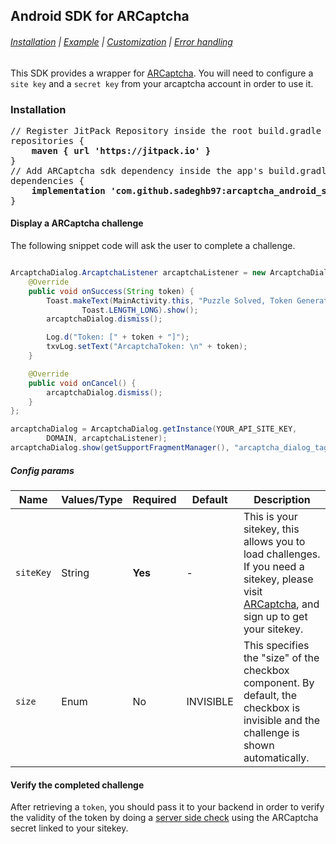 ## Android SDK for ARCaptcha

###### [Installation](#installation) | [Example](#display-a-arcaptcha-challenge) | [Customization](#config-params) | [Error handling](#error-handling)

This SDK provides a wrapper for [ARCaptcha](https://www.arcaptcha.ir). You will need to configure a `site key` and a `secret key` from your arcaptcha account in order to use it.


### Installation

<pre>
// Register JitPack Repository inside the root build.gradle file
repositories {
    <b>maven { url 'https://jitpack.io' }</b> 
}
// Add ARCaptcha sdk dependency inside the app's build.gradle file
dependencies {
    <b>implementation 'com.github.sadeghb97:arcaptcha_android_sdk:0.0.1'</b>
}
</pre>


#### Display a ARCaptcha challenge

The following snippet code will ask the user to complete a challenge. 

```java

ArcaptchaDialog.ArcaptchaListener arcaptchaListener = new ArcaptchaDialog.ArcaptchaListener() {
    @Override
    public void onSuccess(String token) {
        Toast.makeText(MainActivity.this, "Puzzle Solved, Token Generated!",
                Toast.LENGTH_LONG).show();
        arcaptchaDialog.dismiss();

        Log.d("Token: [" + token + "]");
        txvLog.setText("ArcaptchaToken: \n" + token);
    }

    @Override
    public void onCancel() {
        arcaptchaDialog.dismiss();
    }
};

arcaptchaDialog = ArcaptchaDialog.getInstance(YOUR_API_SITE_KEY,
        DOMAIN, arcaptchaListener);
arcaptchaDialog.show(getSupportFragmentManager(), "arcaptcha_dialog_tag");
```


##### Config params


|Name|Values/Type|Required|Default|Description|
|---|---|---|---|---|
|`siteKey`|String|**Yes**|-|This is your sitekey, this allows you to load challenges. If you need a sitekey, please visit [ARCaptcha](https://arcaptcha.ir/sign-up), and sign up to get your sitekey.|
|`size`|Enum|No|INVISIBLE|This specifies the "size" of the checkbox component. By default, the checkbox is invisible and the challenge is shown automatically.|


#### Verify the completed challenge

After retrieving a `token`, you should pass it to your backend in order to verify the validity of the token by doing a [server side check](https://docs.arcaptcha.ir/docs/installation#verify-the-user-response-server-side) using the ARCaptcha secret linked to your sitekey.
